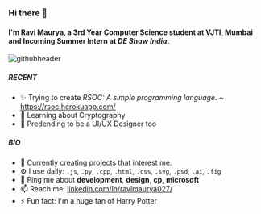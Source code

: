 ### Hi there 👋

#### I'm Ravi Maurya, a 3rd Year Computer Science student at VJTI, Mumbai and Incoming Summer Intern at *DE Shaw India*.
![githubheader](https://user-images.githubusercontent.com/59064326/147822595-17926b25-7bb8-42f0-af35-840d0af56164.png)


##### RECENT

- ✨ Trying to create *RSOC: A simple programming language*. ~ https://rsoc.herokuapp.com/
- 📖 Learning about Cryptography
- 🎨 Predending to be a UI/UX Designer too

##### BIO

- 🏢 Currently creating projects that interest me.
- ⚙️ I use daily: `.js`, `.py`, `.cpp`, `.html`, `.css`, `.svg`, `.psd`, `.ai`, `.fig`
- 💬 Ping me about **development**, **design**, **cp**, **microsoft**
- 📫 Reach me: [linkedin.com/in/ravimaurya027/](https://www.linkedin.com/in/ravimaurya027/)
- ⚡️ Fun fact: I'm a huge fan of Harry Potter
